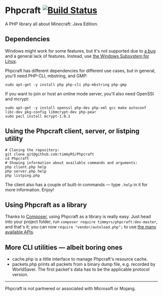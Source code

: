 # Phpcraft [![Build Status](https://travis-ci.org/timmyrs/Phpcraft.svg?branch=master)](https://travis-ci.org/timmyrs/Phpcraft)

A PHP library all about Minecraft: Java Edition.

## Dependencies

Windows might work for some features, but it's not supported due to [a bug](https://bugs.php.net/bug.php?id=34972) and a general lack of features. Instead, use [the Windows Subsystem for Linux](https://aka.ms/wslinstall).

Phpcraft has different dependencies for different use cases, but in general, you'll need PHP-CLI, mbstring, and GMP:

    sudo apt-get -y install php php-cli php-mbstring php-gmp

If you want to join or host an online mode server, you'll also need OpenSSl and mcrypt:

    sudo apt-get -y install openssl php-dev php-xml gcc make autoconf libc-dev pkg-config libmcrypt-dev php-pear
    sudo pecl install mcrypt-1.0.1

## Using the Phpcraft client, server, or listping utility

    # Cloning the repository:
    git clone git@github.com:timmyRS/Phpcraft
    cd Phpcraft
    # Showing information about available commands and arguments:
    php client.php help
    php server.php help
    php listping.php

The client also has a couple of built-in commands — type `.help` in it for more information. Enjoy!

## Using Phpcraft as a library

Thanks to [Composer](https://getcomposer.org/), using Phpcraft as a library is really easy. Just head into your project folder, run `composer require timmyrs/phpcraft:dev-master`, and that's it; you can now `require "vendor/autoload.php";` to use [the many available APIs](https://timmyrs.github.io/Phpcraft/namespacePhpcraft.html).

## More CLI utilities — albeit boring ones

- cache.php is a little interface to manage Phpcraft's resource cache.
- packets.php prints all packets from a binary dump file, e.g. recorded by WorldSaver. The first packet's data has to be the applicable protocol version.

---

Phpcraft is not partnered or associated with Microsoft or Mojang.

